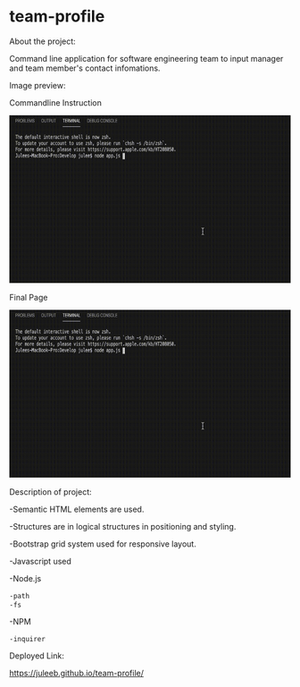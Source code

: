 # team-profile
About the project:

Command line application for software engineering team to input manager and team member's contact infomations. 

Image preview:

Commandline Instruction

<img src="image/command.gif" width="600" height="300">

Final Page 

<img src="image/command.gif" width="600" height="300">

Description of project:

-Semantic HTML elements are used.

-Structures are in logical structures in positioning and styling.

-Bootstrap grid system used for responsive layout.

-Javascript used

-Node.js
    
    -path
    -fs

-NPM
    
    -inquirer

Deployed Link:

https://juleeb.github.io/team-profile/
